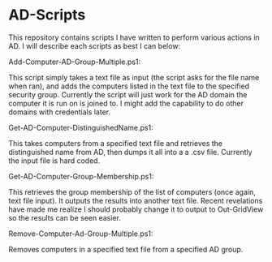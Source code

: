 # AD-Scripts

This repository contains scripts I have written to perform various actions in AD.  I will describe each scripts as best I can below:

Add-Computer-AD-Group-Multiple.ps1:

This script simply takes a text file as input (the script asks for the file name when ran), and adds the computers listed in the text file to the specified security group.  Currently the script will just work for the AD domain the computer it is run on is joined to.  I might add the capability to do other domains with credentials later.

Get-AD-Computer-DistinguishedName.ps1:

This takes computers from a specified text file and retrieves the distinguished name from AD, then dumps it all into a a .csv file.  Currently the input file is hard coded.

Get-AD-Computer-Group-Membership.ps1:

This retrieves the group membership of the list of computers (once again, text file input).  It outputs the results into another text file.  Recent revelations have made me realize I should probably change it to output to Out-GridView so the results can be seen easier.

Remove-Computer-Ad-Group-Multiple.ps1:

Removes computers in a specified text file from a specified AD group.
